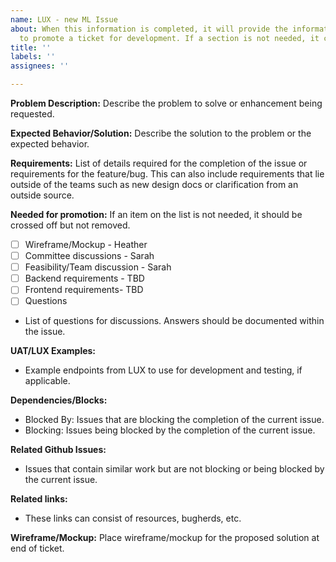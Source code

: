 ```yaml
---
name: LUX - new ML Issue
about: When this information is completed, it will provide the information necessary
  to promote a ticket for development. If a section is not needed, it can be removed.
title: ''
labels: ''
assignees: ''

---
```


**Problem Description:**
Describe the problem to solve or enhancement being requested.

**Expected Behavior/Solution:**
Describe the solution to the problem or the expected behavior.

**Requirements:**
List of details required for the completion of the issue or requirements for the feature/bug. This can also include requirements that lie outside of the teams such as new design docs or clarification from an outside source.

**Needed for promotion:**
If an item on the list is not needed, it should be crossed off but not removed.

- [ ] Wireframe/Mockup - Heather
- [ ] Committee discussions - Sarah
- [ ] Feasibility/Team discussion - Sarah
- [ ] Backend requirements - TBD
- [ ] Frontend requirements- TBD
- [ ] Questions
- List of questions for discussions. Answers should be documented within the issue.

**UAT/LUX Examples:**

- Example endpoints from LUX to use for development and testing, if applicable.

**Dependencies/Blocks:**

- Blocked By: Issues that are blocking the completion of the current issue.
- Blocking: Issues being blocked by the completion of the current issue.

**Related Github Issues:**

- Issues that contain similar work but are not blocking or being blocked by the current issue.

**Related links:**

- These links can consist of resources, bugherds, etc.

**Wireframe/Mockup:**
Place wireframe/mockup for the proposed solution at end of ticket.

